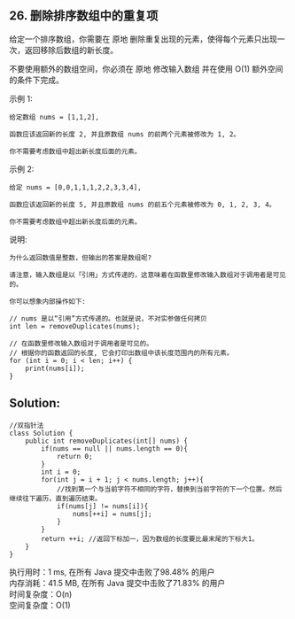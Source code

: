 ## 26. 删除排序数组中的重复项

给定一个排序数组，你需要在 原地 删除重复出现的元素，使得每个元素只出现一次，返回移除后数组的新长度。

不要使用额外的数组空间，你必须在 原地 修改输入数组 并在使用 O(1) 额外空间的条件下完成。
 

示例 1:
```
给定数组 nums = [1,1,2], 

函数应该返回新的长度 2, 并且原数组 nums 的前两个元素被修改为 1, 2。 

你不需要考虑数组中超出新长度后面的元素。
```
示例 2:
```
给定 nums = [0,0,1,1,1,2,2,3,3,4],

函数应该返回新的长度 5, 并且原数组 nums 的前五个元素被修改为 0, 1, 2, 3, 4。

你不需要考虑数组中超出新长度后面的元素。
```
 
说明:
```
为什么返回数值是整数，但输出的答案是数组呢?

请注意，输入数组是以「引用」方式传递的，这意味着在函数里修改输入数组对于调用者是可见的。

你可以想象内部操作如下:

// nums 是以“引用”方式传递的。也就是说，不对实参做任何拷贝
int len = removeDuplicates(nums);

// 在函数里修改输入数组对于调用者是可见的。
// 根据你的函数返回的长度, 它会打印出数组中该长度范围内的所有元素。
for (int i = 0; i < len; i++) {
    print(nums[i]);
}
```

## Solution:
```
//双指针法
class Solution {
    public int removeDuplicates(int[] nums) {
        if(nums == null || nums.length == 0){
            return 0;
        }
        int i = 0;
        for(int j = i + 1; j < nums.length; j++){
			//找到第一个与当前字符不相同的字符，替换到当前字符的下一个位置。然后继续往下遍历，直到遍历结束。
            if(nums[j] != nums[i]){	
                nums[++i] = nums[j];
            }
        }
        return ++i;	//返回下标加一，因为数组的长度要比最末尾的下标大1。
    }
}
```
执行用时：1 ms, 在所有 Java 提交中击败了98.48% 的用户<br>
内存消耗：41.5 MB, 在所有 Java 提交中击败了71.83% 的用户<br>
时间复杂度：O(n)<br>
空间复杂度：O(1)
